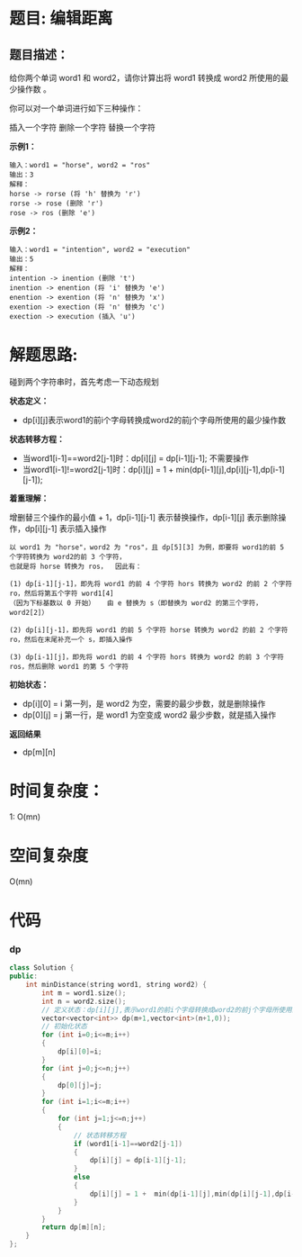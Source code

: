 # 题目: 编辑距离

## 题目描述：
给你两个单词 word1 和 word2，请你计算出将 word1 转换成 word2 所使用的最少操作数 。

你可以对一个单词进行如下三种操作：

插入一个字符
删除一个字符
替换一个字符

**示例1：**
 ```
输入：word1 = "horse", word2 = "ros"
输出：3
解释：
horse -> rorse (将 'h' 替换为 'r')
rorse -> rose (删除 'r')
rose -> ros (删除 'e')
 ```

**示例2：**
 ```
输入：word1 = "intention", word2 = "execution"
输出：5
解释：
intention -> inention (删除 't')
inention -> enention (将 'i' 替换为 'e')
enention -> exention (将 'n' 替换为 'x')
exention -> exection (将 'n' 替换为 'c')
exection -> execution (插入 'u')
 ```

# 解题思路:
  碰到两个字符串时，首先考虑一下动态规划
  
**状态定义：** 
  - dp[i][j]表示word1的前i个字母转换成word2的前j个字母所使用的最少操作数
  
**状态转移方程：** 
  - 当word1[i-1]==word2[j-1]时：dp[i][j] = dp[i-1][j-1]; 不需要操作
  - 当word1[i-1]!=word2[j-1]时：dp[i][j] = 1 + min(dp[i-1][j],dp[i][j-1],dp[i-1][j-1]); 
  
  **着重理解：** 
  
  增删替三个操作的最小值 + 1，dp[i-1][j-1] 表示替换操作，dp[i-1][j] 表示删除操作，dp[i][j-1] 表示插入操作
  ```
  以 word1 为 "horse"，word2 为 "ros"，且 dp[5][3] 为例，即要将 word1的前 5 个字符转换为 word2的前 3 个字符，
  也就是将 horse 转换为 ros，  因此有：

  (1) dp[i-1][j-1]，即先将 word1 的前 4 个字符 hors 转换为 word2 的前 2 个字符 ro，然后将第五个字符 word1[4]
  （因为下标基数以 0 开始）   由 e 替换为 s（即替换为 word2 的第三个字符，word2[2]）

  (2) dp[i][j-1]，即先将 word1 的前 5 个字符 horse 转换为 word2 的前 2 个字符 ro，然后在末尾补充一个 s，即插入操作

  (3) dp[i-1][j]，即先将 word1 的前 4 个字符 hors 转换为 word2 的前 3 个字符 ros，然后删除 word1 的第 5 个字符
  ```
**初始状态：**
  - dp[i][0] = i 第一列，是 word2 为空，需要的最少步数，就是删除操作
  - dp[0][j] = j 第一行，是 word1 为空变成 word2 最少步数，就是插入操作
  
**返回结果**
  - dp[m][n]
# 时间复杂度：
1: O(mn)
# 空间复杂度
 O(mn)
# 代码
###  dp
```c++
class Solution {
public:
    int minDistance(string word1, string word2) {
        int m = word1.size();
        int n = word2.size();
        // 定义状态：dp[i][j],表示word1的前i个字母转换成word2的前j个字母所使用的最少操作数
        vector<vector<int>> dp(m+1,vector<int>(n+1,0));
        // 初始化状态
        for (int i=0;i<=m;i++)
        {
            dp[i][0]=i;
        }
        for (int j=0;j<=n;j++)
        {
            dp[0][j]=j;
        }
        for (int i=1;i<=m;i++)
        {
            for (int j=1;j<=n;j++)
            {
                // 状态转移方程
                if (word1[i-1]==word2[j-1])
                {
                    dp[i][j] = dp[i-1][j-1];
                }
                else
                {
                    dp[i][j] = 1 +  min(dp[i-1][j],min(dp[i][j-1],dp[i-1][j-1]));
                }
            }
        }
        return dp[m][n];
    }
};
```


